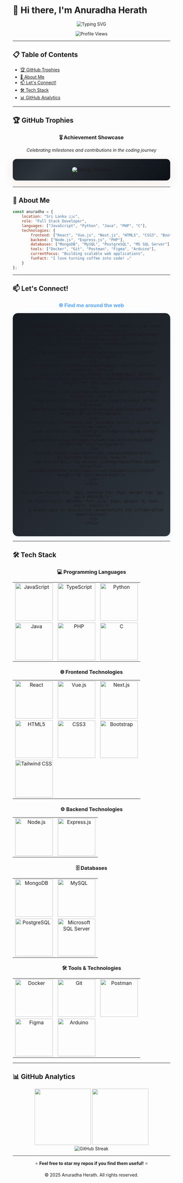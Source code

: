 # 👋 Hi there, I'm **Anuradha Herath**

<div align="center">
  <img src="https://readme-typing-svg.herokuapp.com?font=Fira+Code&size=32&duration=2800&pause=2000&color=A855F7&center=true&vCenter=true&width=940&lines=A+Passionate+Full+Stack+Developer;From+Beautiful+Sri+Lanka+🇱🇰;Always+Learning+%26+Building+Amazing+Things!" alt="Typing SVG" />
</div>

<div align="center">
  
  ![Profile Views](https://komarev.com/ghpvc/?username=anuradha-herath&label=Profile%20views&color=blueviolet&style=for-the-badge)
</div>

---

## 📋 Table of Contents
- [🏆 GitHub Trophies](#-github-trophies)
- [🚀 About Me](#-about-me)
- [📫 Let's Connect!](#-lets-connect)
- [🛠️ Tech Stack](#️-tech-stack)
- [📊 GitHub Analytics](#-github-analytics)

---

## 🏆 GitHub Trophies

<div align="center">
  <h3>🎖️ Achievement Showcase</h3>
  <p><em>Celebrating milestones and contributions in the coding journey</em></p>
  
  <div style="background: linear-gradient(135deg, #21262d 0%, #30363d 25%, #21262d 50%, #161b22 75%, #0d1117 100%); border: 1px solid #30363d; padding: 25px; border-radius: 12px; margin: 20px 0; box-shadow: 0 8px 32px rgba(139, 69, 19, 0.1);">
    <img src="https://github-profile-trophy.vercel.app/?username=anuradha-herath&theme=darkhub&no-frame=false&no-bg=true&margin-w=4&margin-h=4&column=4&row=2" alt="GitHub Trophies" style="border-radius: 8px;" />
  </div>
</div>

---

## 🚀 About Me

```javascript
const anuradha = {
    location: "Sri Lanka 🇱🇰",
    role: "Full Stack Developer",
    languages: ["JavaScript", "Python", "Java", "PHP", "C"],
    technologies: {
        frontend: ["React", "Vue.js", "Next.js", "HTML5", "CSS3", "Bootstrap", "Tailwind CSS"],
        backend: ["Node.js", "Express.js", "PHP"],
        databases: ["MongoDB", "MySQL", "PostgreSQL", "MS SQL Server"],
        tools: ["Docker", "Git", "Postman", "Figma", "Arduino"],
        currentFocus: "Building scalable web applications",
        funFact: "I love turning coffee into code! ☕️"
    }
};
```

---

## 📫 Let's Connect!

<div align="center">
  <h3 style="color: #58a6ff; margin-bottom: 10px;">🌐 Find me around the web</h3>
  
  <div style="background: linear-gradient(135deg, #161b22 0%, #21262d 50%, #30363d 100%); border: 1px solid #30363d; border-radius: 16px; padding: 20px; margin: 15px auto; max-width: 500px; box-shadow: 0 4px 15px rgba(88, 166, 255, 0.1);">
    
    <div style="display: flex; justify-content: center; align-items: center; gap: 8px; flex-wrap: wrap;">
      <a href="https://linkedin.com/in/anuradha-herath-4473372b2" style="text-decoration: none;">
        <img src="https://img.shields.io/badge/LinkedIn-0A66C2?style=flat-square&logo=linkedin&logoColor=white&labelColor=21262d" height="28" alt="LinkedIn"/>
      </a>
      <a href="mailto:anuradhaherath2001@gmail.com" style="text-decoration: none;">
        <img src="https://img.shields.io/badge/Gmail-EA4335?style=flat-square&logo=gmail&logoColor=white&labelColor=21262d" height="28" alt="Email"/>
      </a>
      <a href="https://fb.com/anuradha.herath.9275/" style="text-decoration: none;">
        <img src="https://img.shields.io/badge/Facebook-1877F2?style=flat-square&logo=facebook&logoColor=white&labelColor=21262d" height="28" alt="Facebook"/>
      </a>
      <a href="https://instagram.com/_anuradha_herath_" style="text-decoration: none;">
        <img src="https://img.shields.io/badge/Instagram-E4405F?style=flat-square&logo=instagram&logoColor=white&labelColor=21262d" height="28" alt="Instagram"/>
      </a>
      <a href="https://www.hackerrank.com/anuradhaherath21" style="text-decoration: none;">
        <img src="https://img.shields.io/badge/HackerRank-2EC866?style=flat-square&logo=hackerrank&logoColor=white&labelColor=21262d" height="28" alt="HackerRank"/>
      </a>
    </div>
    
    <div style="margin-top: 15px; padding-top: 15px; border-top: 1px solid #30363d;">
      <p style="color: #8b949e; font-size: 14px; margin: 0; font-style: italic;">
        💬 Always open to interesting conversations and collaboration opportunities!
      </p>
    </div>
    
  </div>
</div>

---

## 🛠️ Tech Stack

<div align="center">

### 💻 Programming Languages
<table>
  <tr>
    <td align="center">
      <img src="https://img.shields.io/badge/JavaScript-F7DF1E?style=for-the-badge&logo=javascript&logoColor=black" width="120" alt="JavaScript"/>
    </td>
    <td align="center">
      <img src="https://img.shields.io/badge/TypeScript-007ACC?style=for-the-badge&logo=typescript&logoColor=white" width="120" alt="TypeScript"/>
    </td>
    <td align="center">
      <img src="https://img.shields.io/badge/Python-14354C?style=for-the-badge&logo=python&logoColor=white" width="120" alt="Python"/>
    </td>
  </tr>
  <tr>
    <td align="center">
      <img src="https://img.shields.io/badge/Java-ED8B00?style=for-the-badge&logo=java&logoColor=white" width="120" alt="Java"/>
    </td>
    <td align="center">
      <img src="https://img.shields.io/badge/PHP-777BB4?style=for-the-badge&logo=php&logoColor=white" width="120" alt="PHP"/>
    </td>
    <td align="center">
      <img src="https://img.shields.io/badge/C-00599C?style=for-the-badge&logo=c&logoColor=white" width="120" alt="C"/>
    </td>
  </tr>
</table>

### 🌐 Frontend Technologies
<table>
  <tr>
    <td align="center">
      <img src="https://img.shields.io/badge/React-20232A?style=for-the-badge&logo=react&logoColor=61DAFB" width="120" alt="React"/>
    </td>
    <td align="center">
      <img src="https://img.shields.io/badge/Vue.js-35495E?style=for-the-badge&logo=vue.js&logoColor=4FC08D" width="120" alt="Vue.js"/>
    </td>
    <td align="center">
      <img src="https://img.shields.io/badge/Next.js-000000?style=for-the-badge&logo=next.js&logoColor=white" width="120" alt="Next.js"/>
    </td>
  </tr>
  <tr>
    <td align="center">
      <img src="https://img.shields.io/badge/HTML5-E34F26?style=for-the-badge&logo=html5&logoColor=white" width="120" alt="HTML5"/>
    </td>
    <td align="center">
      <img src="https://img.shields.io/badge/CSS3-1572B6?style=for-the-badge&logo=css3&logoColor=white" width="120" alt="CSS3"/>
    </td>
    <td align="center">
      <img src="https://img.shields.io/badge/Bootstrap-563D7C?style=for-the-badge&logo=bootstrap&logoColor=white" width="120" alt="Bootstrap"/>
    </td>
  </tr>
  <tr>
    <td align="center">
      <img src="https://img.shields.io/badge/Tailwind_CSS-38B2AC?style=for-the-badge&logo=tailwind-css&logoColor=white" width="120" alt="Tailwind CSS"/>
    </td>
    <td></td>
    <td></td>
  </tr>
</table>

### ⚙️ Backend Technologies
<table>
  <tr>
    <td align="center">
      <img src="https://img.shields.io/badge/Node.js-43853D?style=for-the-badge&logo=node.js&logoColor=white" width="120" alt="Node.js"/>
    </td>
    <td align="center">
      <img src="https://img.shields.io/badge/Express.js-404D59?style=for-the-badge&logo=express&logoColor=white" width="120" alt="Express.js"/>
    </td>
  </tr>
</table>

### 🗄️ Databases
<table>
  <tr>
    <td align="center">
      <img src="https://img.shields.io/badge/MongoDB-4EA94B?style=for-the-badge&logo=mongodb&logoColor=white" width="120" alt="MongoDB"/>
    </td>
    <td align="center">
      <img src="https://img.shields.io/badge/MySQL-005C84?style=for-the-badge&logo=mysql&logoColor=white" width="120" alt="MySQL"/>
    </td>
  </tr>
  <tr>
    <td align="center">
      <img src="https://img.shields.io/badge/PostgreSQL-316192?style=for-the-badge&logo=postgresql&logoColor=white" width="120" alt="PostgreSQL"/>
    </td>
    <td align="center">
      <img src="https://img.shields.io/badge/Microsoft%20SQL%20Server-CC2927?style=for-the-badge&logo=microsoft%20sql%20server&logoColor=white" width="120" alt="Microsoft SQL Server"/>
    </td>
  </tr>
</table>

### 🛠️ Tools & Technologies
<table>
  <tr>
    <td align="center">
      <img src="https://img.shields.io/badge/Docker-2496ED?style=for-the-badge&logo=docker&logoColor=white" width="120" alt="Docker"/>
    </td>
    <td align="center">
      <img src="https://img.shields.io/badge/Git-F05032?style=for-the-badge&logo=git&logoColor=white" width="120" alt="Git"/>
    </td>
    <td align="center">
      <img src="https://img.shields.io/badge/Postman-FF6C37?style=for-the-badge&logo=postman&logoColor=white" width="120" alt="Postman"/>
    </td>
  </tr>
  <tr>
    <td align="center">
      <img src="https://img.shields.io/badge/Figma-F24E1E?style=for-the-badge&logo=figma&logoColor=white" width="120" alt="Figma"/>
    </td>
    <td align="center">
      <img src="https://img.shields.io/badge/Arduino-00979D?style=for-the-badge&logo=Arduino&logoColor=white" width="120" alt="Arduino"/>
    </td>
    <td></td>
  </tr>
</table>

</div>

---

## 📊 GitHub Analytics

<div align="center">
  
  <img height="180em" src="https://github-readme-stats.vercel.app/api?username=anuradha-herath&show_icons=true&theme=radical&include_all_commits=true&count_private=true"/>
  <img height="180em" src="https://github-readme-stats.vercel.app/api/top-langs/?username=anuradha-herath&layout=compact&langs_count=8&theme=radical"/>
  
</div>

<div align="center">
  <img src="https://github-readme-streak-stats.herokuapp.com/?user=anuradha-herath&theme=radical" alt="GitHub Streak" />
</div>

---

<div align="center">
  <p>⭐ <strong>Feel free to star my repos if you find them useful!</strong> ⭐</p>
  <p>© 2025 Anuradha Herath. All rights reserved.</p>
</div>

